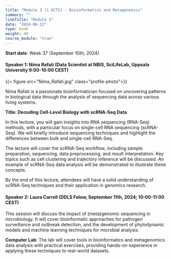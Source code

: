 ```yaml
---
title: "Module 3 [1 ECTS] - Bioinformatics and Metagenomics"
summary: ""
linkTitle: "Module 3"
date: "2024-06-13"
type: book
weight: 40
course_module: "true"
---
```

<style>
  .profile-photo {
    width: 150px; /* Adjust the width as needed */
    height: auto; /* This keeps the aspect ratio of the image */
    display: block;
    margin-left: auto;
    margin-right: auto;
  }
</style>

**Start date**: Week 37 (September 10th, 2024)

<!-- updated: 28.06.2024 -->
#### Speaker 1: Nima Rafati (Data Scientist at NBIS, SciLifeLab, Uppsala University 9:00-10:00 CEST)

{{< figure src="Nima_Rafati.jpg" class="profile-photo">}}

Nima Rafati is a passionate bioinformatician focused on uncovering patterns in biological data through the analysis of sequencing data across various living systems.

**Title: Decoding Cell-Level Biology with scRNA-Seq Data**

In this lecture, you will gain insights into RNA sequencing (RNA-Seq) methods, with a particular focus on single-cell RNA sequencing (scRNA-Seq). We will briefly introduce sequencing techniques and highlight the differences between bulk and single-cell RNA-Seq.

The lecture will cover the scRNA-Seq workflow, including sample preparation, sequencing, data preprocessing, and result interpretation. Key topics such as cell clustering and trajectory inference will be discussed. An example of scRNA-Seq data analysis will be demonstrated to illustrate these concepts.

By the end of this lecture, attendees will have a solid understanding of scRNA-Seq techniques and their application in genomics research.

<!-- TODO: needs to be updated -->
#### Speaker 2: Laura Carroll (DDLS Felow, September 11th, 2024; 10:00-11:00 CEST)

<!-- **Title: ** -->

This session will discuss the impact of (meta)genomic sequencing in microbiology. It will cover bioinformatic approaches for pathogen surveillance and outbreak detection, and the development of phylodynamic models and machine learning techniques for microbial analysis.

<!-- TODO: needs to be updated -->
**Computer Lab**: The lab will cover tools in bioinformatics and metagenomics data analysis with practical exercises, providing hands-on experience in applying these techniques to real-world datasets.
